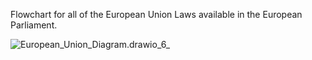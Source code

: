Flowchart for all of the European Union Laws available in the European Parliament.

![European_Union_Diagram.drawio_6_](uploads/f7648d87fcd84d0ebe3dfcd9596a3ee0/European_Union_Diagram.drawio_6_.png)

